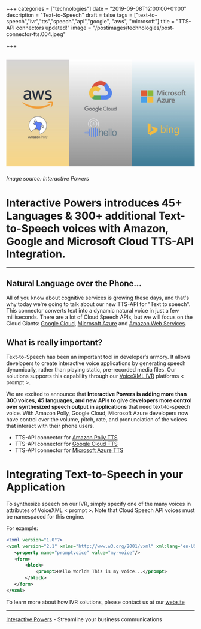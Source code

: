 +++
categories = ["technologies"]
date = "2019-09-08T12:00:00+01:00"
description = "Text-to-Speech"
draft = false
tags = ["text-to-speech","ivr","tts","speech","api","google", "aws", "microsoft"]
title = "TTS-API connectors updated!"
image = "/postimages/technologies/post-connector-tts.004.jpeg"

+++

![Amazon TTS](/postimages/technologies/post-connector-tts.004.jpeg)
---------
###### Image source: Interactive Powers

#	Interactive Powers introduces 45+ Languages & 300+ additional Text-to-Speech voices with Amazon, Google and Microsoft Cloud TTS-API Integration.
---

##  Natural Language over the Phone...

All of you know about cognitive services is growing these days, and that's why today we're going to talk about our new TTS-API  for "Text to speech". This connector converts text into a dynamic natural voice in just a few milliseconds. There are a lot of Cloud Speech APIs, but we will focus on the Cloud Giants: [Google Cloud](https://cloud.google.com/), [Microsoft Azure](https://azure.microsoft.com/) and [Amazon Web Services](https://aws.amazon.com/).

##  What is really important?

Text-to-Speech has been an important tool in developer’s armory. It allows developers to create interactive voice applications by generating speech dynamically, rather than playing static, pre-recorded media files. Our solutions supports this capability through our [VoiceXML IVR](https://www.ivrpowers.com/voicexml/) platforms  < prompt >.

We are excited to announce that **Interactive Powers is adding more than 300 voices, 45 languages, and new APIs to give developers more control over synthesized speech output in applications** that need text-to-speech voice. With Amazon Polly, Google Cloud, Microsoft Azure developers now have control over the volume, pitch, rate, and pronunciation of the voices that interact with their phone users.

* TTS-API connector for [Amazon Polly TTS](http://blog.ivrpowers.com/post/technologies/amazon-tts-connector/)
* TTS-API connector for [Google Cloud TTS](http://blog.ivrpowers.com/post/technologies/google-tts-connector/)
* TTS-API connector for [Microsoft Azure TTS](http://blog.ivrpowers.com/post/technologies/microsoft-tts-connector/)

# Integrating Text-to-Speech in your Application

To synthesize  speech on our IVR, simply specify one of the many voices in attributes of VoiceXML < prompt >. Note that Cloud Speech API voices must be namespaced for this engine.

For example:

~~~xml
<?xml version="1.0"?>
<vxml version="2.1" xmlns="http://www.w3.org/2001/vxml" xml:lang="en-US">
   <property name="promptvoice" value="my-voice"/>
   <form>
       <block>
           <prompt>Hello World! This is my voice...</prompt>
       </block>
   </form>
</vxml>
~~~

To learn more about how IVR solutions, please contact us at our [website](https://www.ivrpowers.com/)

---
[Interactive Powers](http://www.ivrpowers.com/) - Streamline your business communications


